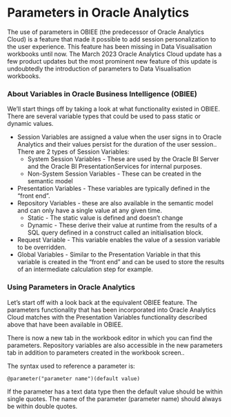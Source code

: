 # Parameters in Oracle Analytics

The use of parameters in OBIEE (the predecessor of Oracle Analytics Cloud) is a feature that made it possible to add session personalization to the user experience. This feature has been missing in Data Visualisation workbooks until now. The March 2023 Oracle Analytics Cloud  update has a few product updates but the most prominent new feature of this update  is undoubtedly the introduction of parameters to Data Visualisation workbooks.

### About Variables in Oracle Business Intelligence (OBIEE)

We’ll start things off by taking a look at what functionality existed in OBIEE. There are several variable types that could be used to pass static or dynamic values.

* Session Variables are assigned a value when the user signs in to Oracle Analytics and their values persist for the duration of the user session.. There are 2 types of Session Variables:
    * System Session Variables - These are used by the Oracle BI Server and the Oracle BI PresentationServices for internal purposes.
    *  Non-System Session Variables - These can be created in the semantic model
* Presentation Variables - These variables are typically defined in the “front end”.
* Repository Variables - these are also available in the semantic model and can only have a single value at any given time.
    * Static - The static value is defined and doesn’t change
    * Dynamic - These derive their value at runtime from the results of a SQL query defined in a construct called an initialisation block.
* Request Variable - This variable enables the value of a session variable to be overridden.
* Global Variables - Similar to the Presentation Variable in that this variable is created in the “front end” and can be used to store the results of an intermediate calculation step for example.

### Using Parameters in Oracle Analytics

Let’s start off with a look back at the equivalent OBIEE feature. The parameters functionality that has been incorporated into Oracle Analytics Cloud matches with the Presentation Variables functionality described above that have been available in OBIEE.

There is now a new tab in the workbook editor in which you can find the parameters. Repository variables are also accessible in the new parameters tab in addition to parameters created in the workbook screen..

The syntax used to reference a parameter is:

```code
@parameter("parameter name")(default value)
```

If the parameter has a text data type then the default value should be within single quotes. The name of the parameter (parameter name) should always be within double quotes.